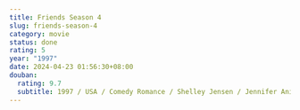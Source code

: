 ```yaml
---
title: Friends Season 4
slug: friends-season-4
category: movie
status: done
rating: 5
year: "1997"
date: 2024-04-23 01:56:30+08:00
douban:
  rating: 9.7
  subtitle: 1997 / USA / Comedy Romance / Shelley Jensen / Jennifer Aniston Courteney Cox
---
```



